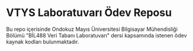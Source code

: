 # VTYS Laboratuvarı Ödev Reposu
Bu repo içerisinde Ondokuz Mayıs Üniversitesi Bilgisayar Mühendisliği Bölümü  "BİL488 Veri Tabanı Laboratuvarı" dersi kapsamında istenen ödev kaynak kodları bulunmaktadır.
